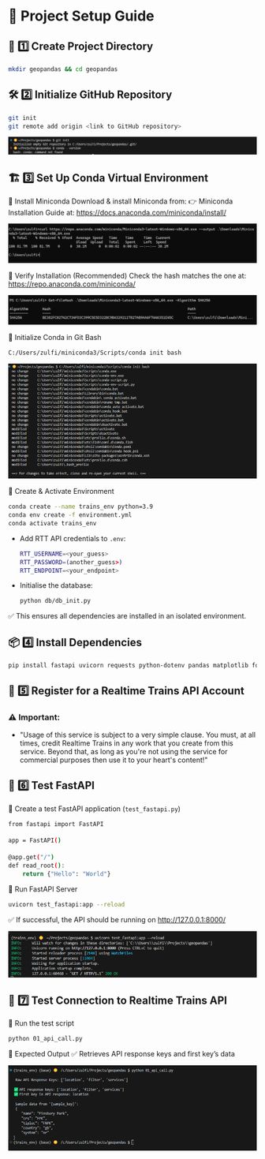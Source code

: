# 🚄 Project Setup Guide  

## 📂 1️⃣ Create Project Directory  

```bash
mkdir geopandas && cd geopandas
```
## 🛠 2️⃣ Initialize GitHub Repository  
```bash 
git init
git remote add origin <link to GitHub repository>
```

![Git Init](/docs/images/00_git_init.png)

## 🏗 3️⃣ Set Up Conda Virtual Environment

🔹 Install Miniconda
Download & install Miniconda from:
👉 Miniconda Installation Guide at: https://docs.anaconda.com/miniconda/install/

![Conda Install](/docs/images/00_conda_install.png)

🔹 Verify Installation (Recommended)
Check the hash matches the one at: https://repo.anaconda.com/miniconda/ 

![Hash Check](/docs/images/00_hash_check.png)

🔹 Initialize Conda in Git Bash
```bash 
C:/Users/zulfi/miniconda3/Scripts/conda init bash
```

![Conda Init Bash](/docs/images/00_conda_init_bash.png)

🔹 Create & Activate Environment

  ```bash
  conda create --name trains_env python=3.9
  conda env create -f environment.yml
  conda activate trains_env
  ```

- Add RTT API credentials to `.env`:
  ```bash
  RTT_USERNAME=<your_guess>
  RTT_PASSWORD=(another_guess>)
  RTT_ENDPOINT=<your_endpoint>
  ```
- Initialise the database:
  ```bash
  python db/db_init.py
  ```


✅ This ensures all dependencies are installed in an isolated environment.

## 📦 4️⃣ Install Dependencies

```bash 
pip install fastapi uvicorn requests python-dotenv pandas matplotlib folium geopandas
```

## 🔑 5️⃣ Register for a Realtime Trains API Account

### ⚠ Important: 
- "Usage of this service is subject to a very simple clause. You must, at all times, credit Realtime Trains in any work that you create from this service. Beyond that, as long as you're not using the service for commercial purposes then use it to your heart's content!"

## 🚀 6️⃣ Test FastAPI
🔹 Create a test FastAPI application (`test_fastapi.py`)

```bash
from fastapi import FastAPI

app = FastAPI()

@app.get("/")
def read_root():
    return {"Hello": "World"}
```    
🔹 Run FastAPI Server

```bash
uvicorn test_fastapi:app --reload
```
✅ If successful, the API should be running on http://127.0.0.1:8000/

![output_api](/docs/images/00_output_api_test_call.png)

## 🔄 7️⃣ Test Connection to Realtime Trains API
🔹 Run the test script
```bash
python 01_api_call.py
```

🔹 Expected Output
✅ Retrieves API response keys and first key’s data

![API Call Keys](/docs/images/00_api_call_keys.png)
